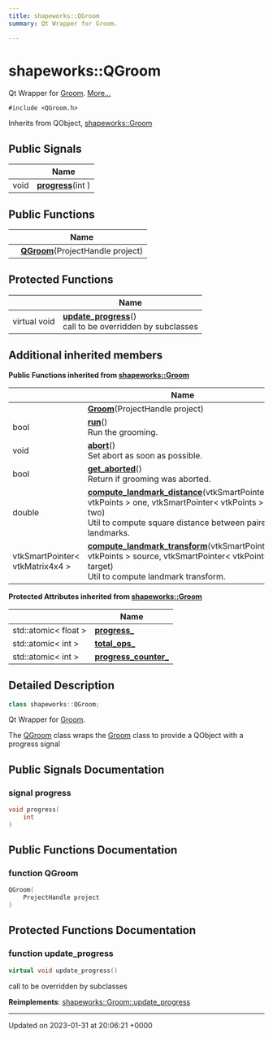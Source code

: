 ```yaml
---
title: shapeworks::QGroom
summary: Qt Wrapper for Groom. 

---
```


# shapeworks::QGroom



Qt Wrapper for [Groom](../Classes/classshapeworks_1_1Groom.md).  [More...](#detailed-description)


`#include <QGroom.h>`

Inherits from QObject, [shapeworks::Groom](../Classes/classshapeworks_1_1Groom.md)

## Public Signals

|                | Name           |
| -------------- | -------------- |
| void | **[progress](../Classes/classshapeworks_1_1QGroom.md#signal-progress)**(int ) |

## Public Functions

|                | Name           |
| -------------- | -------------- |
| | **[QGroom](../Classes/classshapeworks_1_1QGroom.md#function-qgroom)**(ProjectHandle project) |

## Protected Functions

|                | Name           |
| -------------- | -------------- |
| virtual void | **[update_progress](../Classes/classshapeworks_1_1QGroom.md#function-update-progress)**()<br>call to be overridden by subclasses  |

## Additional inherited members

**Public Functions inherited from [shapeworks::Groom](../Classes/classshapeworks_1_1Groom.md)**

|                | Name           |
| -------------- | -------------- |
| | **[Groom](../Classes/classshapeworks_1_1Groom.md#function-groom)**(ProjectHandle project) |
| bool | **[run](../Classes/classshapeworks_1_1Groom.md#function-run)**()<br>Run the grooming.  |
| void | **[abort](../Classes/classshapeworks_1_1Groom.md#function-abort)**()<br>Set abort as soon as possible.  |
| bool | **[get_aborted](../Classes/classshapeworks_1_1Groom.md#function-get-aborted)**()<br>Return if grooming was aborted.  |
| double | **[compute_landmark_distance](../Classes/classshapeworks_1_1Groom.md#function-compute-landmark-distance)**(vtkSmartPointer< vtkPoints > one, vtkSmartPointer< vtkPoints > two)<br>Util to compute square distance between paired landmarks.  |
| vtkSmartPointer< vtkMatrix4x4 > | **[compute_landmark_transform](../Classes/classshapeworks_1_1Groom.md#function-compute-landmark-transform)**(vtkSmartPointer< vtkPoints > source, vtkSmartPointer< vtkPoints > target)<br>Util to compute landmark transform.  |

**Protected Attributes inherited from [shapeworks::Groom](../Classes/classshapeworks_1_1Groom.md)**

|                | Name           |
| -------------- | -------------- |
| std::atomic< float > | **[progress_](../Classes/classshapeworks_1_1Groom.md#variable-progress-)**  |
| std::atomic< int > | **[total_ops_](../Classes/classshapeworks_1_1Groom.md#variable-total-ops-)**  |
| std::atomic< int > | **[progress_counter_](../Classes/classshapeworks_1_1Groom.md#variable-progress-counter-)**  |


## Detailed Description

```cpp
class shapeworks::QGroom;
```

Qt Wrapper for [Groom](../Classes/classshapeworks_1_1Groom.md). 

The [QGroom](../Classes/classshapeworks_1_1QGroom.md) class wraps the [Groom](../Classes/classshapeworks_1_1Groom.md) class to provide a QObject with a progress signal 

## Public Signals Documentation

### signal progress

```cpp
void progress(
    int 
)
```


## Public Functions Documentation

### function QGroom

```cpp
QGroom(
    ProjectHandle project
)
```


## Protected Functions Documentation

### function update_progress

```cpp
virtual void update_progress()
```

call to be overridden by subclasses 

**Reimplements**: [shapeworks::Groom::update_progress](../Classes/classshapeworks_1_1Groom.md#function-update-progress)


-------------------------------

Updated on 2023-01-31 at 20:06:21 +0000